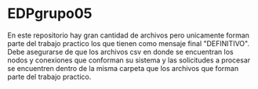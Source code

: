 # EDPgrupo05
En este repositorio hay gran cantidad de archivos pero unicamente forman parte del trabajo practico los que tienen como mensaje final "DEFINITIVO". 
Debe asegurarse de que los archivos csv en donde se encuentran los nodos y conexiones que conforman su sistema y las solicitudes a procesar se encuentren dentro de la misma carpeta que los archivos que forman parte del trabajo practico.
